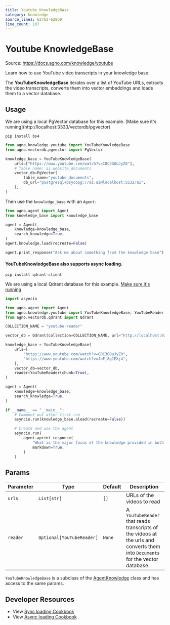 ```yaml
---
title: Youtube KnowledgeBase
category: knowledge
source_lines: 62762-62869
line_count: 107
---
```


# Youtube KnowledgeBase
Source: https://docs.agno.com/knowledge/youtube

Learn how to use YouTube video transcripts in your knowledge base.

The **YouTubeKnowledgeBase** iterates over a list of YouTube URLs, extracts the video transcripts, converts them into vector embeddings and loads them to a vector database.

## Usage

<Note>
  We are using a local PgVector database for this example. [Make sure it's running](http://localhost:3333/vectordb/pgvector)
</Note>

```shell
pip install bs4
```

```python knowledge_base.py
from agno.knowledge.youtube import YouTubeKnowledgeBase
from agno.vectordb.pgvector import PgVector

knowledge_base = YouTubeKnowledgeBase(
    urls=["https://www.youtube.com/watch?v=CDC3GOuJyZ0"],
    # Table name: ai.website_documents
    vector_db=PgVector(
        table_name="youtube_documents",
        db_url="postgresql+psycopg://ai:ai@localhost:5532/ai",
    ),
)
```

Then use the `knowledge_base` with an `Agent`:

```python agent.py
from agno.agent import Agent
from knowledge_base import knowledge_base

agent = Agent(
    knowledge=knowledge_base,
    search_knowledge=True,
)
agent.knowledge.load(recreate=False)

agent.print_response("Ask me about something from the knowledge base")
```

#### YouTubeKnowledgeBase also supports async loading.

```shell
pip install qdrant-client
```

We are using a local Qdrant database for this example. [Make sure it's running](https://docs.agno.com/vectordb/qdrant)

```python async_knowledge_base.py
import asyncio

from agno.agent import Agent
from agno.knowledge.youtube import YouTubeKnowledgeBase, YouTubeReader
from agno.vectordb.qdrant import Qdrant

COLLECTION_NAME = "youtube-reader"

vector_db = Qdrant(collection=COLLECTION_NAME, url="http://localhost:6333")

knowledge_base = YouTubeKnowledgeBase(
    urls=[
        "https://www.youtube.com/watch?v=CDC3GOuJyZ0",
        "https://www.youtube.com/watch?v=JbF_8g1EXj4",
    ],
    vector_db=vector_db,
    reader=YouTubeReader(chunk=True),
)

agent = Agent(
    knowledge=knowledge_base,
    search_knowledge=True,
)

if __name__ == "__main__":
    # Comment out after first run
    asyncio.run(knowledge_base.aload(recreate=False))

    # Create and use the agent
    asyncio.run(
        agent.aprint_response(
            "What is the major focus of the knowledge provided in both the videos, explain briefly.",
            markdown=True,
        )
    )
```

## Params

| Parameter | Type                      | Default | Description                                                                                                                    |
| --------- | ------------------------- | ------- | ------------------------------------------------------------------------------------------------------------------------------ |
| `urls`    | `List[str]`               | `[]`    | URLs of the videos to read                                                                                                     |
| `reader`  | `Optional[YouTubeReader]` | `None`  | A `YouTubeReader` that reads transcripts of the videos at the urls and converts them into `Documents` for the vector database. |

`YouTubeKnowledgeBase` is a subclass of the [AgentKnowledge](/reference/knowledge/base) class and has access to the same params.

## Developer Resources

* View [Sync loading Cookbook](https://github.com/agno-agi/agno/blob/main/cookbook/agent_concepts/knowledge/youtube_kb.py)
* View [Async loading Cookbook](https://github.com/agno-agi/agno/blob/main/cookbook/agent_concepts/knowledge/youtube_kb_async.py)


